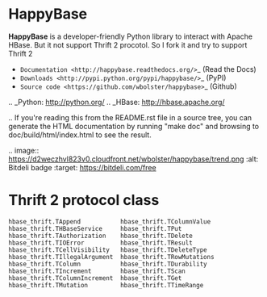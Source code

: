 # HappyBase


**HappyBase** is a developer-friendly Python library to interact with Apache
HBase.  But it not support Thrift 2 procotol. So I fork it and try to support Thrift 2

* `Documentation <http://happybase.readthedocs.org/>`_ (Read the Docs)
* `Downloads <http://pypi.python.org/pypi/happybase/>`_ (PyPI)
* `Source code <https://github.com/wbolster/happybase>`_ (Github)

.. _Python: http://python.org/
.. _HBase: http://hbase.apache.org/

.. If you're reading this from the README.rst file in a source tree,
   you can generate the HTML documentation by running "make doc" and browsing
   to doc/build/html/index.html to see the result.


.. image:: https://d2weczhvl823v0.cloudfront.net/wbolster/happybase/trend.png
   :alt: Bitdeli badge
   :target: https://bitdeli.com/free



# Thrift 2 protocol class
```
hbase_thrift.TAppend           hbase_thrift.TColumnValue      hbase_thrift.THBaseService     hbase_thrift.TPut
hbase_thrift.TAuthorization    hbase_thrift.TDelete           hbase_thrift.TIOError          hbase_thrift.TResult
hbase_thrift.TCellVisibility   hbase_thrift.TDeleteType       hbase_thrift.TIllegalArgument  hbase_thrift.TRowMutations
hbase_thrift.TColumn           hbase_thrift.TDurability       hbase_thrift.TIncrement        hbase_thrift.TScan
hbase_thrift.TColumnIncrement  hbase_thrift.TGet              hbase_thrift.TMutation         hbase_thrift.TTimeRange
```
